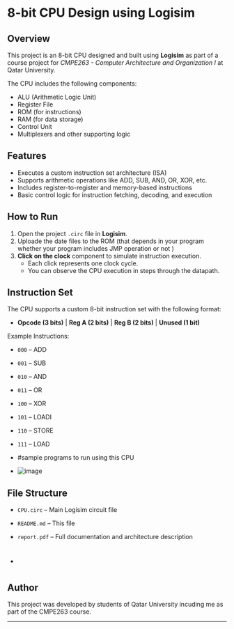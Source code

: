 # 8-bit CPU Design using Logisim

## Overview
This project is an 8-bit CPU designed and built using **Logisim** as part of a course project for *CMPE263 - Computer Architecture and Organization I* at Qatar University.

The CPU includes the following components:
- ALU (Arithmetic Logic Unit)
- Register File
- ROM (for instructions)
- RAM (for data storage)
- Control Unit
- Multiplexers and other supporting logic

## Features
- Executes a custom instruction set architecture (ISA)
- Supports arithmetic operations like ADD, SUB, AND, OR, XOR, etc.
- Includes register-to-register and memory-based instructions
- Basic control logic for instruction fetching, decoding, and execution

## How to Run
1. Open the project `.circ` file in **Logisim**.
2. Uploade the date files to the ROM (that depends in your program whether your program includes JMP operation or not )
3. **Click on the clock** component to simulate instruction execution.
   - Each click represents one clock cycle.
   - You can observe the CPU execution in steps through the datapath.

## Instruction Set
The CPU supports a custom 8-bit instruction set with the following format:
- **Opcode (3 bits)** | **Reg A (2 bits)** | **Reg B (2 bits)** | **Unused (1 bit)**

Example Instructions:
- `000` – ADD
- `001` – SUB
- `010` – AND
- `011` – OR
- `100` – XOR
- `101` – LOADI
- `110` – STORE
- `111` – LOAD

- #sample programs to run using this CPU 
- ![image](https://github.com/user-attachments/assets/dcb762e5-ab0e-4aed-8b98-21512f10aaf8)


## File Structure
- `CPU.circ` – Main Logisim circuit file
- `README.md` – This file
- `report.pdf` – Full documentation and architecture description

- #

## Author
This project was developed by students of Qatar University  incuding me as part of the CMPE263 course.

---

